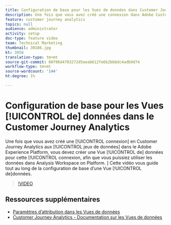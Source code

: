 ```yaml
---
title: Configuration de base pour les Vues de données dans Customer Journey Analytics
description: Une fois que vous avez créé une connexion dans Adobe Customer Journey Analytics à des jeux de données dans Adobe Experience Platform, vous devez créer une Vue de données pour cette connexion, afin que vous puissiez utiliser les données dans Analysis Workspace on Platform. Cette vidéo vous guide tout au long de la configuration de base d’une Vue de données.
feature: customer journey analytics
topics: null
audience: administrator
activity: setup
doc-type: feature video
team: Technical Marketing
thumbnail: 30186.jpg
kt: 3958
translation-type: tm+mt
source-git-commit: 08f06d4703272d5eeab612fe6b2bb6dc4adb9d74
workflow-type: tm+mt
source-wordcount: '144'
ht-degree: 1%

---
```



# Configuration de base pour les Vues [!UICONTROL de] données dans le Customer Journey Analytics

Une fois que vous avez créé une [!UICONTROL connexion] en Customer Journey Analytics aux [!UICONTROL jeux de données] dans le Adobe Experience Platform, vous devez créer une Vue [!UICONTROL de] données pour cette [!UICONTROL connexion, afin que vous puissiez utiliser les données dans Analysis Workspace on Platform. ] Cette vidéo vous guide tout au long de la configuration de base d’une Vue [!UICONTROL de]données.

>[!VIDEO](https://video.tv.adobe.com/v/30186/?quality=12&enable10seconds=on&speedcontrol=on)

## Ressources supplémentaires

* [Paramètres d’attribution dans les Vues de données](attribution-settings-in-data-views.md)
* [Customer Journey Analytics - Documentation sur les Vues de données](https://docs.adobe.com/content/help/en/analytics-platform/using/cja-dataviews/create-dataview.html)
